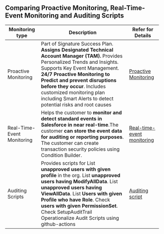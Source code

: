 ## Comparing Proactive Monitoring, Real-Time-Event Monitoring and Auditing Scripts 

|Monitoring type|Description|Refer for Details|
|---|---|---|
|Proactive Monitoring|Part of Signature Success Plan. **Assigns Designated Technical Account Manager (TAM).** Provides Personalized Trends and Insights. Supports Key Event Management. **24/7 Proactive Monitoring to Predict and prevent disruptions before they occur**. Includes customized monitoring plan including Smart Alerts to detect potential risks and root causes|[Proactive Monitoring](https://mohan-chinnappan-n5.github.io/sfbooks/sfdevnotes/monitoring/proactive-monitoring.html)|
|Real-Time-Event Monitoring|Helps the customer to **monitor and detect standard events in Salesforce in near real-time**.The customer **can store the event data for auditing or reporting purposes**. The customer can create transaction security policies using Condition Builder.|[Real-time-event monitoring](https://mohan-chinnappan-n5.github.io/sfbooks/sfdevnotes/monitoring/realtime-event-monitoring.html)
|Auditing Scripts|Provides scripts for List **unapproved users with given profile** in the org. List **unapproved users having ModifyAllData**. List **unapproved users having ViewAllData**. List **Users with given Profile who have Role**. Check **users with given PermissionSet**. Check SetupAuditTrail Operationalize Audit Scripts using github-actions|[Auditing script](https://mohan-chinnappan-n5.github.io/sfbooks/sfdevnotes/tools/scripts.html)|